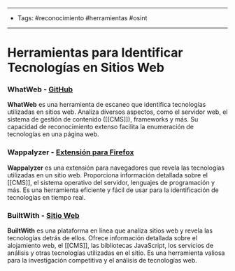 ___

- Tags: #reconocimiento #herramientas #osint 

___

# Herramientas para Identificar Tecnologías en Sitios Web

### WhatWeb - [GitHub](https://github.com/urbanadventurer/WhatWeb)

**WhatWeb** es una herramienta de escaneo que identifica tecnologías utilizadas en sitios web. Analiza diversos aspectos, como el servidor web, el sistema de gestión de contenido ([[CMS]]), frameworks y más. Su capacidad de reconocimiento extenso facilita la enumeración de tecnologías en una página web.

### Wappalyzer - [Extensión para Firefox](https://addons.mozilla.org/es/firefox/addon/wappalyzer/)

**Wappalyzer** es una extensión para navegadores que revela las tecnologías utilizadas en un sitio web. Proporciona información detallada sobre el [[CMS]], el sistema operativo del servidor, lenguajes de programación y más. Es una herramienta eficiente y fácil de usar para la identificación de tecnologías en tiempo real.

### BuiltWith - [Sitio Web](https://builtwith.com/)

**BuiltWith** es una plataforma en línea que analiza sitios web y revela las tecnologías detrás de ellos. Ofrece información detallada sobre el alojamiento web, el [[CMS]], las bibliotecas JavaScript, los servicios de análisis y otras tecnologías utilizadas en el sitio. Es una herramienta valiosa para la investigación competitiva y el análisis de tecnologías web.